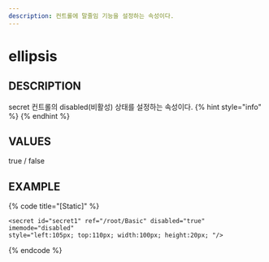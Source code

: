 ```yaml
---
description: 컨트롤에 말줄임 기능을 설정하는 속성이다.
---
```


# ellipsis

## DESCRIPTION
secret 컨트롤의 disabled(비활성) 상태를 설정하는 속성이다.
{% hint style="info" %}
{% endhint %}

## VALUES
true / false

## EXAMPLE

{% code title="\[Static\]" %}
```markup
<secret id="secret1" ref="/root/Basic" disabled="true" imemode="disabled" 
style="left:105px; top:110px; width:100px; height:20px; "/> 
```
{% endcode %}

